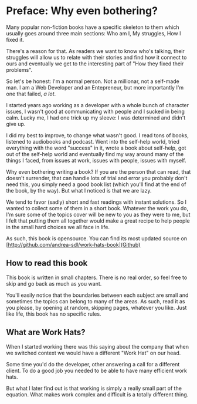 # Preface: Why even bothering?

Many popular non-fiction books have a specific skeleton to them which usually goes around three main sections: Who am I, My struggles, How I fixed it.

There's a reason for that. 
As readers we want to know who's talking, their struggles will allow us to relate with their stories and find how it connect to ours and eventually we get to the interesting part of "How they fixed their problems".

So let's be honest: I'm a normal person. Not a millionar, not a self-made man.
I am a Web Developer and an Entepreneur, but more importantly I'm one that failed, _a lot_.

I started years ago working as a developer with a whole bunch of character issues, I wasn't good at communicating with people and I sucked in being calm.
Lucky me, I had one trick up my sleeve: I was determined and didn't give up.

I did my best to improve, to change what wasn't good.
I read tons of books, listened to audiobooks and podcast. Went into the self-help world, tried everything with the word "success" in it, wrote a book about self-help, got out of the self-help world and eventually find my way around many of the things I faced, from issues at work, issues with people, issues with myself.

Why even bothering writing a book?
If you are the person that can read, that doesn't surrender, that can handle lots of trial and error you probably don't need this, you simply need a good book list (which you'll find at the end of the book, by the way).
But what I noticed is that we are lazy.

We tend to favor (sadly) short and fast readings with instant solutions.
So I wanted to collect some of them in a short book.
Whatever the work you do, I'm sure some of the topics cover will be new to you as they were to me, but I felt that putting them all together would make a great recipe to help people in the small hard choices we all face in life.

As such, this book is opensource. 
You can find its most updated source on [http://github.com/andrea-sdl/work-hats-book](Github)

## How to read this book

This book is written in small chapters. 
There is no real order, so feel free to skip and go back as much as you want.

You'll easily notice that the boundaries between each subject are small and sometimes the topics can belong to many of the areas.
As such, read it as you please, by opening at random, skipping pages, whatever you like.
Just like life, this book has no specific rules.

## What are Work Hats?

When I started working there was this saying about the company that when we switched context we would have a different "Work Hat" on our head.

Some time you'd do the developer, other answering a call for a different client.
To do a good job you needed to be able to have many efficient work hats.

But what I later find out is that working is simply a really small part of the equation. What makes work complex and difficult is a totally different thing.
